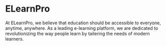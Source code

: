 # ELearnPro
At ELearnPro, we believe that education should be accessible to everyone, anytime, anywhere. As a leading e-learning platform, we are dedicated to revolutionizing the way people learn by tailering the needs of modern learners.

